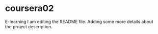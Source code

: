 # coursera02
E-learning
I am editing the README file. Adding some more details about the project description.

